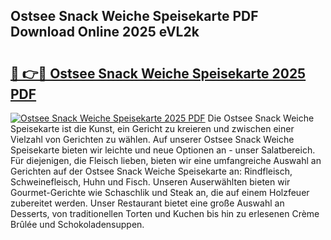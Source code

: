 ## Ostsee Snack Weiche Speisekarte PDF Download Online 2025 eVL2k

# <h2><a href="http://gcc5dl.nevu.top/?p=Ostsee+Snack+Weiche+Speisekarte">🔗 👉🔴 Ostsee Snack Weiche Speisekarte 2025 PDF</a></h2>

[![Ostsee Snack Weiche Speisekarte 2025 PDF](https://i.imgur.com/dBaPXMq.png)](http://gcc5dl.nevu.top/?p=Ostsee+Snack+Weiche+Speisekarte)
Die Ostsee Snack Weiche Speisekarte ist die Kunst, ein Gericht zu kreieren und zwischen einer Vielzahl von Gerichten zu wählen. Auf unserer Ostsee Snack Weiche Speisekarte bieten wir leichte und neue Optionen an - unser Salatbereich. Für diejenigen, die Fleisch lieben, bieten wir eine umfangreiche Auswahl an Gerichten auf der Ostsee Snack Weiche Speisekarte an: Rindfleisch, Schweinefleisch, Huhn und Fisch. Unseren Auserwählten bieten wir Gourmet-Gerichte wie Schaschlik und Steak an, die auf einem Holzfeuer zubereitet werden. Unser Restaurant bietet eine große Auswahl an Desserts, von traditionellen Torten und Kuchen bis hin zu erlesenen Crème Brûlée und Schokoladensuppen.

